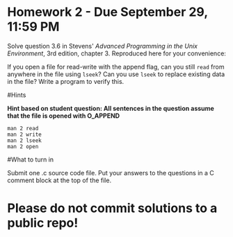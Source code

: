 # Homework 2 - Due September 29, 11:59 PM

Solve question 3.6 in Stevens' *Advanced Programming in the Unix Environment*,
3rd edition, chapter 3. Reproduced here for your convenience:

If you open a file for read-write with the append flag, can you still `read` from anywhere
in the file using `lseek`? Can you use `lseek` to replace existing data in the file?
Write a program to verify this.

#Hints

**Hint based on student question: All sentences in the question assume that the file is 
opened with O_APPEND** 

    man 2 read
    man 2 write
    man 2 lseek
    man 2 open

#What to turn in

Submit one .c source code file. Put your answers to the questions in a C comment
block at the top of the file.

# Please do not commit solutions to a public repo!
